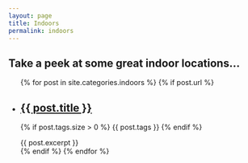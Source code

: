```yaml
---
layout: page
title: Indoors
permalink: indoors
---
```



## Take a peek at some great indoor locations...


<ul class="post-list">
  {% for post in site.categories.indoors %}
    {% if post.url %}
    	<li>
        	<h2><a href="{{ post.url }}">{{ post.title }}</a></h2>
       	<p>
          {% if post.tags.size > 0 %}
            {{ post.tags }}
          {% endif %}
        </p>
    			{{ post.excerpt }}
    	</li>
    {% endif %}
  {% endfor %}
</ul>

